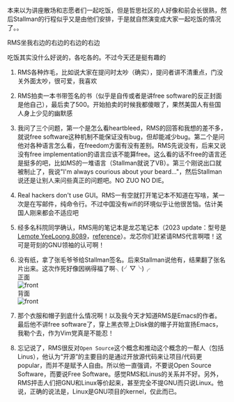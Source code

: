 本来以为讲座散场和志愿者们一起吃饭，但是哲思社区的人好像和前会长很熟，然后Stallman的行程似乎又是由他们安排，于是就自然演变成大家一起吃饭的情况了。。

RMS坐我右边的右边的右边的右边

吃饭其实没什么好说的，各吃各的。不过今天还是挺有趣的

1. RMS各种炸毛，比如说大家在提问时太吵（确实），提问者讲不清重点，门没关外面太吵，很可爱，我喜欢

2. RMS拍卖一本书带签名的书（似乎是自传或者是讲free software的反正封面是他自己），最后卖了500。开始拍卖的时候我都傻眼了，果然美国人有些国人身上少见的幽默感

3. 我问了三个问题，第一个是怎么看heartbleed，RMS的回答和我想的差不多，就说free software这种机制不能保证没有bug，但却能减少bug。第二个是问他对各种语言怎么看，在freedom方面有没有差别。RMS先说没有，后来又说没有free implementation的语言应该不能算free。这么看的话不free的语言还是挺多的吧，比如MS的一堆语言（Stallman就说了VB）。第三个刚说出口就被制止了，我说"I'm always courious about your beard..."，然后Stallman说还是让别人来问些真正的问题吧。NO ZUO NO DIE。

4. Real hackers don't use GUI。RMS一有空就打开笔记本不知道在写啥，某一次是在写邮件，纯命令行。不过中国没有wifi的环境似乎让他很苦恼。估计美国人刚来都会不适应吧

5. 经多名科院同学确认，RMS用的笔记本是龙芯笔记本（2023 update：型号是 [Lemote YeeLoong 8089](https://www.linux-netbook.com/lemote-yeeloong-8089/)，[reference](https://stallman.org/stallman-computing.html)）。龙芯你们赶紧请RMS代言啊喂！这可是苛刻的GNU领袖的认可啊！

6. 没有纸，拿了张毛爷爷给Stallman签名。后来Stallman说他有，结果翻了张名片出来。这次作死好像因祸得福了啊╮(╯▽╰)╭  
正面  
![front](/media/content/BlogPost/images/RMS_card_front.jpg)  
背面  
![front](/media/content/BlogPost/images/RMS_card_back.jpg)  

7. 那个衣服和帽子到底什么情况啊！以及我今天才知道RMS是Emacs的作者。最后他不讲free software了，穿上黑衣带上Disk做的帽子开始宣扬Emacs，我勒个去，作为Vim党真是不能忍！

8. 忘记说了，RMS很反对`Open Source`这个概念和推动这个概念的一帮人（包括Linus），他认为“开源”的主要目的是通过开放源代码来让项目/代码更popular，而并不是赋予人自由。所以他一直强调，不要说Open Source Software，而要说Free Software。感觉RMS和Linus的关系并不好。另外，RMS抨击人们把GNU和Linux等价起来，甚至完全不提GNU而只说Linux。他说，正确的说法是，Linux是GNU项目的kernel，仅此而已。